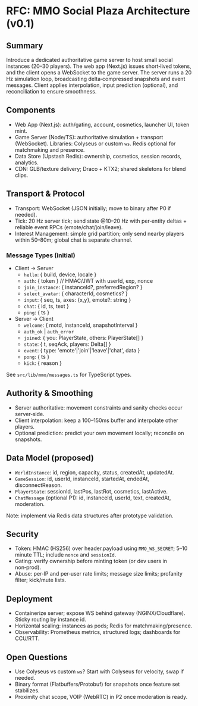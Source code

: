 # RFC: MMO Social Plaza Architecture (v0.1)

## Summary
Introduce a dedicated authoritative game server to host small social instances (20–30 players). The web app (Next.js) issues short‑lived tokens, and the client opens a WebSocket to the game server. The server runs a 20 Hz simulation loop, broadcasting delta‑compressed snapshots and event messages. Client applies interpolation, input prediction (optional), and reconciliation to ensure smoothness.

## Components
- Web App (Next.js): auth/gating, account, cosmetics, launcher UI, token mint.
- Game Server (Node/TS): authoritative simulation + transport (WebSocket). Libraries: Colyseus or custom `ws`. Redis optional for matchmaking and presence.
- Data Store (Upstash Redis): ownership, cosmetics, session records, analytics.
- CDN: GLB/texture delivery; Draco + KTX2; shared skeletons for blend clips.

## Transport & Protocol
- Transport: WebSocket (JSON initially; move to binary after P0 if needed).
- Tick: 20 Hz server tick; send state @10–20 Hz with per‑entity deltas + reliable event RPCs (emote/chat/join/leave).
- Interest Management: simple grid partition; only send nearby players within 50–80m; global chat is separate channel.

### Message Types (initial)
- Client → Server
  - `hello`: { build, device, locale }
  - `auth`: { token } // HMAC/JWT with userId, exp, nonce
  - `join_instance`: { instanceId?, preferredRegion? }
  - `select_avatar`: { characterId, cosmetics? }
  - `input`: { seq, ts, axes: {x,y}, emote?: string }
  - `chat`: { id, ts, text }
  - `ping`: { ts }
- Server → Client
  - `welcome`: { motd, instanceId, snapshotInterval }
  - `auth_ok` | `auth_error`
  - `joined`: { you: PlayerState, others: PlayerState[] }
  - `state`: { t, seqAck, players: Delta<PlayerState>[] }
  - `event`: { type: 'emote'|'join'|'leave'|'chat', data }
  - `pong`: { ts }
  - `kick`: { reason }

See `src/lib/mmo/messages.ts` for TypeScript types.

## Authority & Smoothing
- Server authoritative: movement constraints and sanity checks occur server‑side.
- Client interpolation: keep a 100–150ms buffer and interpolate other players.
- Optional prediction: predict your own movement locally; reconcile on snapshots.

## Data Model (proposed)
- `WorldInstance`: id, region, capacity, status, createdAt, updatedAt.
- `GameSession`: id, userId, instanceId, startedAt, endedAt, disconnectReason.
- `PlayerState`: sessionId, lastPos, lastRot, cosmetics, lastActive.
- `ChatMessage` (optional P1): id, instanceId, userId, text, createdAt, moderation.

Note: implement via Redis data structures after prototype validation.

## Security
- Token: HMAC (HS256) over header.payload using `MMO_WS_SECRET`; 5–10 minute TTL; include `nonce` and `sessionId`.
- Gating: verify ownership before minting token (or dev users in non‑prod).
- Abuse: per‑IP and per‑user rate limits; message size limits; profanity filter; kick/mute lists.

## Deployment
- Containerize server; expose WS behind gateway (NGINX/Cloudflare). Sticky routing by instance id.
- Horizontal scaling: instances as pods; Redis for matchmaking/presence.
- Observability: Prometheus metrics, structured logs; dashboards for CCU/RTT.

## Open Questions
- Use Colyseus vs custom `ws`? Start with Colyseus for velocity, swap if needed.
- Binary format (Flatbuffers/Protobuf) for snapshots once feature set stabilizes.
- Proximity chat scope, VOIP (WebRTC) in P2 once moderation is ready.
